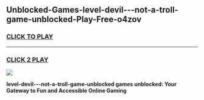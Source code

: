 
## Unblocked-Games-level-devil---not-a-troll-game-unblocked-Play-Free-o4zov
<h3>
<a href="https://premium76.site?title=level-devil---not-a-troll-game-unblocked&ref=09A">CLICK TO PLAY</a></h3>
<hr>

<h3>
<a href="https://premium76.site?title=level-devil---not-a-troll-game-unblocked&ref=09A">CLICK 2 PLAY</a>
  
</h3>

<a href="https://premium76.site?title=level-devil---not-a-troll-game-unblocked&ref=09A"><img src="https://clearcache.store/games.png"></a>


**level-devil---not-a-troll-game-unblocked games unblocked: Your Gateway to Fun and Accessible Online Gaming**
